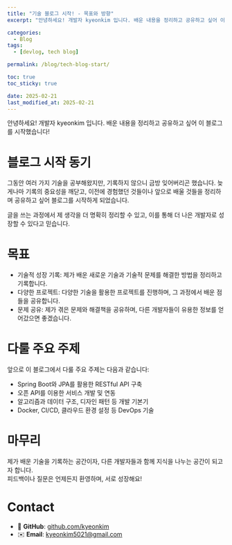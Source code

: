 ```yaml
---
title: "기술 블로그 시작! - 목표와 방향"
excerpt: "안녕하세요! 개발자 kyeonkim 입니다. 배운 내용을 정리하고 공유하고 싶어 이 블로그를 시작했습니다!"

categories:
  - Blog
tags:
  - [devlog, tech blog]

permalink: /blog/tech-blog-start/

toc: true
toc_sticky: true

date: 2025-02-21
last_modified_at: 2025-02-21
---
```


안녕하세요! 개발자 kyeonkim 입니다. 배운 내용을 정리하고 공유하고 싶어 이 블로그를 시작했습니다!

# 블로그 시작 동기

그동안 여러 가지 기술을 공부해왔지만, 기록하지 않으니 금방 잊어버리곤 했습니다. 늦게나마 기록의 중요성을 깨닫고, 이전에 경험했던 것들이나 앞으로 배울 것들을 정리하며 공유하고 싶어 블로그를 시작하게 되었습니다.

글을 쓰는 과정에서 제 생각을 더 명확히 정리할 수 있고, 이를 통해 더 나은 개발자로 성장할 수 있다고 믿습니다.

# 목표

-   기술적 성장 기록: 제가 배운 새로운 기술과 기술적 문제를 해결한 방법을 정리하고 기록합니다.
-   다양한 프로젝트: 다양한 기술을 활용한 프로젝트를 진행하며, 그 과정에서 배운 점들을 공유합니다.
-   문제 공유: 제가 겪은 문제와 해결책을 공유하며, 다른 개발자들이 유용한 정보를 얻어갔으면 좋겠습니다.

# 다룰 주요 주제

앞으로 이 블로그에서 다룰 주요 주제는 다음과 같습니다:

-   Spring Boot와 JPA를 활용한 RESTful API 구축
-   오픈 API를 이용한 서비스 개발 및 연동
-   알고리즘과 데이터 구조, 디자인 패턴 등 개발 기본기
-   Docker, CI/CD, 클라우드 환경 설정 등 DevOps 기술

# 마무리

제가 배운 기술을 기록하는 공간이자, 다른 개발자들과 함께 지식을 나누는 공간이 되고자 합니다.  
피드백이나 질문은 언제든지 환영하며, 서로 성장해요!

# Contact

- 🔗 **GitHub**: [github.com/kyeonkim](https://github.com/kyeonkim)
- ✉️ **Email**: kyeonkim5021@gmail.com


